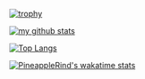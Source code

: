[![trophy](https://github-profile-trophy.vercel.app/?username=pineapplerind&theme=onedark)](https://github.com/ryo-ma/github-profile-trophy)

[![my github stats](https://github-readme-stats.vercel.app/api?username=pineapplerind&count_private=true&include_all_commits=true&theme=onedark)](https://github.com/pineapplerind)

[![Top Langs](https://github-readme-stats.vercel.app/api/top-langs/?username=pineapplerind&show_icons=true&theme=onedark&layout=compact)](https://github.com/pineapplerind)

[![PineappleRind's wakatime stats](https://github-readme-stats.vercel.app/api/wakatime?username=pineapplerind&theme=onedark&layout=compact)](https://github.com/pineapplerind)

